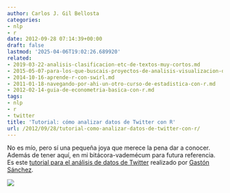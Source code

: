```yaml
---
author: Carlos J. Gil Bellosta
categories:
- nlp
- r
date: 2012-09-28 07:14:39+00:00
draft: false
lastmod: '2025-04-06T19:02:26.689920'
related:
- 2019-03-22-analisis-clasificacion-etc-de-textos-muy-cortos.md
- 2015-05-07-para-los-que-buscais-proyectos-de-analisis-visualizacion-de-datos.md
- 2014-10-16-aprende-r-con-swirl.md
- 2011-01-18-navegando-por-ahi-un-otro-curso-de-estadistica-con-r.md
- 2012-02-14-guia-de-econometria-basica-con-r.md
tags:
- nlp
- r
- twitter
title: 'Tutorial: cómo analizar datos de Twitter con R'
url: /2012/09/28/tutorial-como-analizar-datos-de-twitter-con-r/
---
```


No es mío, pero sí una pequeña joya que merece la pena dar a conocer. Además de tener aquí, en mi bitácora-vademécum para futura referencia. Es este [tutorial para el análisis de datos de Twitter](https://sites.google.com/site/miningtwitter/) realizado por [Gastón Sánchez](http://www.gastonsanchez.com/).

[![](/wp-uploads/2012/09/MiningTwitterPicture.png#center)
](/wp-uploads/2012/09/MiningTwitterPicture.png#center)